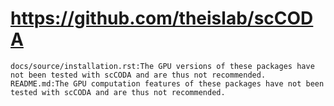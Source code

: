 # https://github.com/theislab/scCODA

```console
docs/source/installation.rst:The GPU versions of these packages have not been tested with scCODA and are thus not recommended.
README.md:The GPU computation features of these packages have not been tested with scCODA and are thus not recommended.

```
